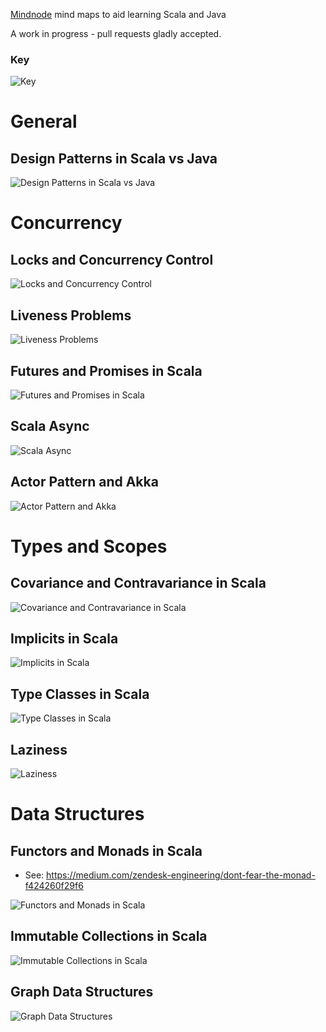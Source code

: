 [Mindnode](https://mindnode.com) mind maps to aid learning Scala and Java

A work in progress - pull requests gladly accepted.

### Key

![Key](./key.png)

# General

## Design Patterns in Scala vs Java

![Design Patterns in Scala vs Java](./Design%20Patterns%20in%20Scala%20vs%20Java.mindnode/QuickLook/Preview.jpg)


# Concurrency

## Locks and Concurrency Control

![Locks and Concurrency Control](./Locks%20and%20Concurrency%20Control.mindnode/QuickLook/Preview.jpg)

## Liveness Problems

![Liveness Problems](./Liveness%20Problems.mindnode/QuickLook/Preview.jpg)

## Futures and Promises in Scala

![Futures and Promises in Scala](./Futures%20and%20Promises%20in%20Scala.mindnode/QuickLook/Preview.jpg)

## Scala Async

![Scala Async](./Scala%20Async.mindnode/QuickLook/Preview.jpg)

## Actor Pattern and Akka

![Actor Pattern and Akka](./Actor%20Pattern%20and%20Akka.mindnode/QuickLook/Preview.jpg)


# Types and Scopes

## Covariance and Contravariance in Scala

![Covariance and Contravariance in Scala](./Covariance%20and%20Contravariance%20in%20Scala.mindnode/QuickLook/Preview.jpg)

## Implicits in Scala

![Implicits in Scala](./Implicits%20in%20Scala.mindnode/QuickLook/Preview.jpg)

## Type Classes in Scala

![Type Classes in Scala](./Type%20Classes%20in%20Scala.mindnode/QuickLook/Preview.jpg)

## Laziness

![Laziness](./Laziness.mindnode/QuickLook/Preview.jpg)

# Data Structures

## Functors and Monads in Scala

* See: https://medium.com/zendesk-engineering/dont-fear-the-monad-f424260f29f6

![Functors and Monads in Scala](./Functors%20and%20Monads%20in%20Scala.mindnode/QuickLook/Preview.jpg)

## Immutable Collections in Scala

![Immutable Collections in Scala](./Immutable%20Collections%20in%20Scala.mindnode/QuickLook/Preview.jpg)

## Graph Data Structures

![Graph Data Structures](./Graph%20Data%20Structures.mindnode/QuickLook/Preview.jpg)

